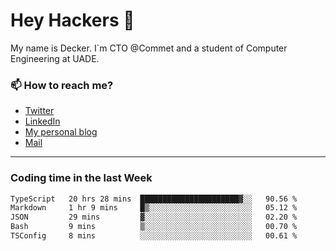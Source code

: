 # Hey Hackers 👋

My name is Decker. I`m CTO @Commet and a student of Computer Engineering at UADE.

### 📫 How to reach me?
- [Twitter](https://x.com/0xDecker) 
- [LinkedIn](https://www.linkedin.com/in/decker-urbano/) 
- [My personal blog](http://decker.sh) 
- [Mail](mailto:me@decker.sh)

---

### Coding time in the last Week

<!--START_SECTION:waka-->

```txt
TypeScript   20 hrs 28 mins  ██████████████████████▓░░   90.56 %
Markdown     1 hr 9 mins     █▒░░░░░░░░░░░░░░░░░░░░░░░   05.12 %
JSON         29 mins         ▓░░░░░░░░░░░░░░░░░░░░░░░░   02.20 %
Bash         9 mins          ▒░░░░░░░░░░░░░░░░░░░░░░░░   00.70 %
TSConfig     8 mins          ░░░░░░░░░░░░░░░░░░░░░░░░░   00.61 %
```

<!--END_SECTION:waka-->
